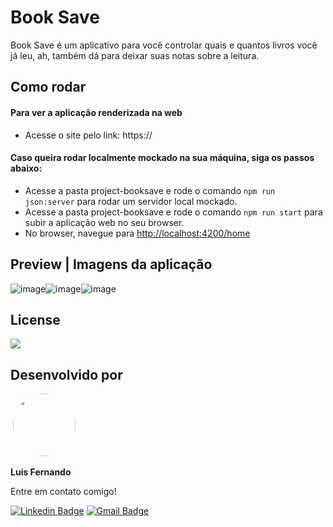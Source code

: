 # Book Save

Book Save é um aplicativo para você controlar quais e quantos livros você já leu, ah, também dá para deixar suas notas sobre a leitura.

## Como rodar

#### Para ver a aplicação renderizada na web
- Acesse o site pelo link: https://

#### Caso queira rodar localmente mockado na sua máquina, siga os passos abaixo:
- Acesse a pasta project-booksave e rode o comando ``npm run json:server`` para rodar um servidor local mockado.
- Acesse a pasta project-booksave e rode o comando ``npm run start`` para subir a aplicação web no seu browser.
- No browser, navegue para <a href="http://localhost:4200/home">http://localhost:4200/home</a>

## Preview | Imagens da aplicação
![image](https://user-images.githubusercontent.com/67171626/196010719-9da78d06-8aa5-480c-a0eb-1ffe97d89571.png)![image](https://user-images.githubusercontent.com/67171626/196010825-8a4c3b6a-69f8-49ab-90fa-464a486747dc.png)![image](https://user-images.githubusercontent.com/67171626/196010842-f403a278-2133-4227-aaf1-0295a63c477c.png)

## License
<img src="https://img.shields.io/github/license/luisfernandodass/book-save"/>

## Desenvolvido por
 <img style="border-radius: 50%;" src="https://avatars.githubusercontent.com/u/67171626?s=460&u=609fc063322b859752a5675bd4e17657e650a389&v=4" width="100px;" alt=""/>  

<b>Luis Fernando</b>  

Entre em contato comigo!

[![Linkedin Badge](https://img.shields.io/badge/-Luis-blue?style=flat-square&logo=Linkedin&logoColor=white&link=https://www.linkedin.com/in/luisfernando/)](https://www.linkedin.com/in/luisfernando/) [![Gmail Badge](https://img.shields.io/badge/-luisfernandodass@gmail.com-c14438?style=flat-square&logo=Gmail&logoColor=white&link=mailto:luisfernandodass@gmail.com)](mailto:luisfernandodass@gmail.com)
